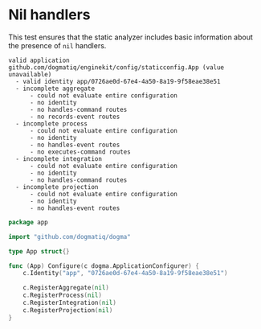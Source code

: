 # Nil handlers

This test ensures that the static analyzer includes basic information about the
presence of `nil` handlers.

```au:output au:group=matrix
valid application github.com/dogmatiq/enginekit/config/staticconfig.App (value unavailable)
  - valid identity app/0726ae0d-67e4-4a50-8a19-9f58eae38e51
  - incomplete aggregate
      - could not evaluate entire configuration
      - no identity
      - no handles-command routes
      - no records-event routes
  - incomplete process
      - could not evaluate entire configuration
      - no identity
      - no handles-event routes
      - no executes-command routes
  - incomplete integration
      - could not evaluate entire configuration
      - no identity
      - no handles-command routes
  - incomplete projection
      - could not evaluate entire configuration
      - no identity
      - no handles-event routes
```

```go au:input au:group=matrix
package app

import "github.com/dogmatiq/dogma"

type App struct{}

func (App) Configure(c dogma.ApplicationConfigurer) {
	c.Identity("app", "0726ae0d-67e4-4a50-8a19-9f58eae38e51")

	c.RegisterAggregate(nil)
	c.RegisterProcess(nil)
	c.RegisterIntegration(nil)
	c.RegisterProjection(nil)
}
```
